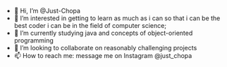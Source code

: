 - 👋 Hi, I’m @Just-Chopa
- 👀 I’m interested in getting to learn as much as i can so that i can be the best coder i can be in the field of computer science;
- 🌱 I’m currently studying java and concepts of object-oriented programming
- 💞️ I’m looking to collaborate on reasonably challenging projects
- 📫 How to reach me: message me on Instagram @just_chopa

<!---
Just-Chopa/Just-Chopa is a ✨ special ✨ repository because its `README.md` (this file) appears on your GitHub profile.
You can click the Preview link to take a look at your changes.
--->
